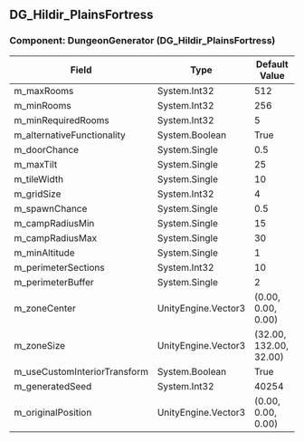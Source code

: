 ## DG_Hildir_PlainsFortress

### Component: DungeonGenerator (DG_Hildir_PlainsFortress)

|Field|Type|Default Value|
|---|---|---|
|m_maxRooms|System.Int32|512|
|m_minRooms|System.Int32|256|
|m_minRequiredRooms|System.Int32|5|
|m_alternativeFunctionality|System.Boolean|True|
|m_doorChance|System.Single|0.5|
|m_maxTilt|System.Single|25|
|m_tileWidth|System.Single|10|
|m_gridSize|System.Int32|4|
|m_spawnChance|System.Single|0.5|
|m_campRadiusMin|System.Single|15|
|m_campRadiusMax|System.Single|30|
|m_minAltitude|System.Single|1|
|m_perimeterSections|System.Int32|10|
|m_perimeterBuffer|System.Single|2|
|m_zoneCenter|UnityEngine.Vector3|(0.00, 0.00, 0.00)|
|m_zoneSize|UnityEngine.Vector3|(32.00, 132.00, 32.00)|
|m_useCustomInteriorTransform|System.Boolean|True|
|m_generatedSeed|System.Int32|40254|
|m_originalPosition|UnityEngine.Vector3|(0.00, 0.00, 0.00)|

